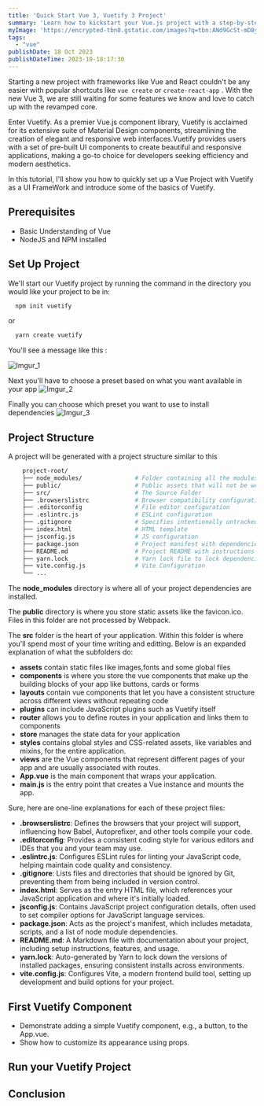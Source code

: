 ```yaml
---
title: 'Quick Start Vue 3, Vuetify 3 Project'
summary: 'Learn how to kickstart your Vue.js project with a step-by-step guide to building a Vue application with command line shortcuts'
myImage: 'https://encrypted-tbn0.gstatic.com/images?q=tbn:ANd9GcSt-mD8yJm2YRM3ls1pbiXAEJ_eoLN47IgW8w&usqp=CAU'
tags:
  - "vue"
publishDate: 18 Oct 2023
publishDateTime: 2023-10-18:17:30
---
```


Starting a new project with frameworks like Vue and React couldn't be any easier with popular shortcuts like `vue create` or `create-react-app` . With the new Vue 3, we are still waiting for some features we know and love to catch up with the revamped core.

Enter Vuetify. As a premier Vue.js component library, Vuetify is acclaimed for its extensive suite of Material Design components, streamlining the creation of elegant and responsive web interfaces.Vuetify provides users with a set of pre-built UI components to create beautiful and responsive applications, making a go-to choice for developers seeking efficiency and modern aesthetics. 

In this tutorial, I'll show you how to quickly set up a Vue Project with Vuetify as a UI FrameWork and introduce some of the basics of Vuetify.

## Prerequisites 

- Basic Understanding of Vue
- NodeJS and NPM installed 

## Set Up Project

We'll start our Vuetify project by running the command in the directory you would like your project to be in: 

```bash
  npm init vuetify
```

or 

```bash
  yarn create vuetify
```

You'll see a message like this : 

![Imgur_1](https://i.imgur.com/avyri9S.png)

Next you'll have to choose a preset based on what you want available in your app
![Imgur_2](https://i.imgur.com/YeggS2X.png)

Finally you can choose which preset you want to use to install dependencies 
![Imgur_3](https://i.imgur.com/SXZEoh5.png)

## Project Structure 

A project will be generated with a project structure similar to this 

```bash
    project-root/
    ├── node_modules/               # Folder containing all the modules installed by npm/yarn
    ├── public/                     # Public assets that will not be webpack-processed
    ├── src/                        # The Source Folder 
    ├── .browserslistrc             # Browser compatibility configuration
    ├── .editorconfig               # File editor configuration
    ├── .eslintrc.js                # ESLint configuration
    ├── .gitignore                  # Specifies intentionally untracked files to ignore by Git
    ├── index.html                  # HTML template
    ├── jsconfig.js                 # JS configuration
    ├── package.json                # Project manifest with dependencies and scripts
    ├── README.md                   # Project README with instructions
    ├── yarn.lock                   # Yarn lock file to lock dependencies
    ├── vite.config.js              # Vite Configuration
    └── ...
```

The **node_modules** directory is where all of your project dependencies are installed.

The **public** directory is where you store static assets like the favicon.ico. Files in this folder are not processed by Webpack.

The **src** folder is the heart of your application. Within this folder is where you'll spend most of your time writing and editting. Below is an expanded explanation of what the subfolders do:

- **assets** contain static files like images,fonts and some global files
- **components** is where you store the vue components that make up the building blocks of your app like buttons, cards or forms
- **layouts** contain vue components that let you have a consistent structure across different views without repeating code
- **plugins** can include JavaScript plugins such as Vuetify itself 
- **router** allows you to define routes in your application and links them to components
- **store** manages the state data for your application
- **styles** contains global styles and CSS-related assets, like variables and mixins, for the entire application.
- **views** are the Vue components that represent different pages of your app and are usually associated with routes.
- **App.vue** is the main component that wraps your application.
- **main.js**  is the entry point that creates a Vue instance and mounts the app.

Sure, here are one-line explanations for each of these project files:

- **.browserslistrc**: Defines the browsers that your project will support, influencing how Babel, Autoprefixer, and other tools compile your code.
- **.editorconfig**: Provides a consistent coding style for various editors and IDEs that you and your team may use.
- **.eslintrc.js**: Configures ESLint rules for linting your JavaScript code, helping maintain code quality and consistency.
- **.gitignore**: Lists files and directories that should be ignored by Git, preventing them from being included in version control.
- **index.html**: Serves as the entry HTML file, which references your JavaScript application and where it's initially loaded.
- **jsconfig.js**: Contains JavaScript project configuration details, often used to set compiler options for JavaScript language services.
- **package.json**: Acts as the project's manifest, which includes metadata, scripts, and a list of node module dependencies.
- **README.md**: A Markdown file with documentation about your project, including setup instructions, features, and usage.
- **yarn.lock**: Auto-generated by Yarn to lock down the versions of installed packages, ensuring consistent installs across environments.
- **vite.config.js**: Configures Vite, a modern frontend build tool, setting up development and build options for your project.

## First Vuetify Component

- Demonstrate adding a simple Vuetify component, e.g., a button, to the App.vue.
- Show how to customize its appearance using props.

## Run your Vuetify Project


## Conclusion